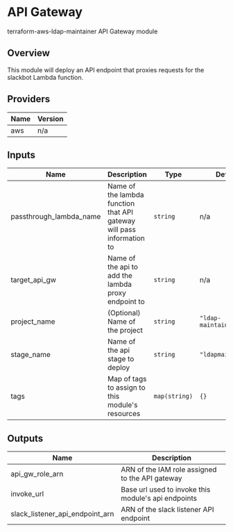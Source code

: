 # API Gateway

terraform-aws-ldap-maintainer API Gateway module

## Overview

This module will deploy an API endpoint that proxies requests for the slackbot Lambda function.

<!-- BEGIN TFDOCS -->
## Providers

| Name | Version |
|------|---------|
| aws | n/a |

## Inputs

| Name | Description | Type | Default | Required |
|------|-------------|------|---------|:-----:|
| passthrough\_lambda\_name | Name of the lambda function that API gateway will pass information to | `string` | n/a | yes |
| target\_api\_gw | Name of the api to add the lambda proxy endpoint to | `string` | n/a | yes |
| project\_name | (Optional) Name of the project | `string` | `"ldap-maintainer"` | no |
| stage\_name | Name of the api stage to deploy | `string` | `"ldapmaintainer"` | no |
| tags | Map of tags to assign to this module's resources | `map(string)` | `{}` | no |

## Outputs

| Name | Description |
|------|-------------|
| api\_gw\_role\_arn | ARN of the IAM role assigned to the API gateway |
| invoke\_url | Base url used to invoke this module's api endpoints |
| slack\_listener\_api\_endpoint\_arn | ARN of the slack listener API endpoint |

<!-- END TFDOCS -->
